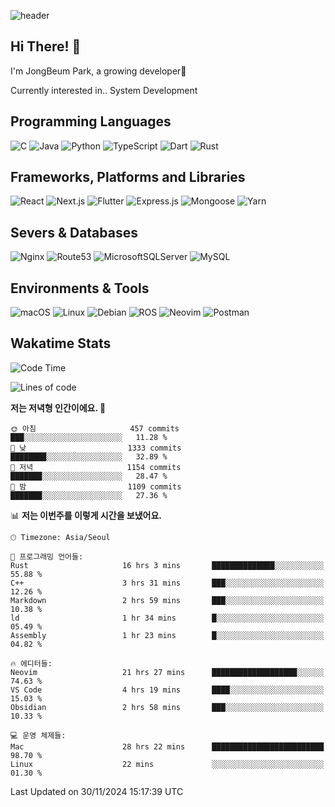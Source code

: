 ![header](https://capsule-render.vercel.app/api?type=waving&color=gradient&height=250&section=header&text=JongBeum%20Park&desc=Welcome%20to%20my%20Github!&fontAlign=66&fontAlignY=35&descAlign=83&descAlignY=55&animation=fadeIn)

## Hi There! 👋
I'm JongBeum Park, a growing developer🌱

Currently interested in.. System Development

## Programming Languages
![C](https://img.shields.io/badge/c-00599C?style=for-the-badge&logo=c&logoColor=white)
![Java](https://img.shields.io/badge/java-ED8B00?style=for-the-badge&logo=openjdk&logoColor=white)
![Python](https://img.shields.io/badge/python-3670A0?style=for-the-badge&logo=python&logoColor=ffdd54)
![TypeScript](https://img.shields.io/badge/typescript-007ACC?style=for-the-badge&logo=typescript&logoColor=white)
![Dart](https://img.shields.io/badge/dart-0175C2?style=for-the-badge&logo=dart&logoColor=white)
![Rust](https://img.shields.io/badge/rust-000000?style=for-the-badge&logo=rust&logoColor=white)

## Frameworks, Platforms and Libraries
![React](https://img.shields.io/badge/react-20232a?style=for-the-badge&logo=react&logoColor=%2361DAFB)
![Next.js](https://img.shields.io/badge/Next.js-000000?style=for-the-badge&logo=Next.js&logoColor=white)
![Flutter](https://img.shields.io/badge/flutter-02569B?style=for-the-badge&logo=flutter&logoColor=white)
![Express.js](https://img.shields.io/badge/express.js-404d59?style=for-the-badge&logo=express&logoColor=%2361DAFB)
![Mongoose](https://img.shields.io/badge/Mongoose-880000?style=for-the-badge&logo=mongoose&logoColor=white)
![Yarn](https://img.shields.io/badge/yarn-2C8EBB?style=for-the-badge&logo=yarn&logoColor=white)

## Severs & Databases
![Nginx](https://img.shields.io/badge/nginx-009639?style=for-the-badge&logo=nginx&logoColor=white)
![Route53](https://img.shields.io/badge/Route53-8c4fff?style=for-the-badge&logo=Amazon%20Route%2053&logoColor=white)
![MicrosoftSQLServer](https://img.shields.io/badge/Microsoft%20SQL%20Sever-CC2927?style=for-the-badge&logo=microsoft%20sql%20server&logoColor=white)
![MySQL](https://img.shields.io/badge/mysql-4479A1?style=for-the-badge&logo=mysql&logoColor=white)

## Environments & Tools
![macOS](https://img.shields.io/badge/-macOS-000000?style=for-the-badge&logo=macOS&logoColor=white)
![Linux](https://img.shields.io/badge/Linux-FCC624?style=for-the-badge&logo=Linux&logoColor=white)
![Debian](https://img.shields.io/badge/Debian-A81D33?style=for-the-badge&logo=Debian&logoColor=white)
![ROS](https://img.shields.io/badge/ROS-22314E?style=for-the-badge&logo=ROS&logoColor=white)
![Neovim](https://img.shields.io/badge/neovim-57A143?style=for-the-badge&logo=Neovim&logoColor=white)
![Postman](https://img.shields.io/badge/Postman-FF6C37?style=for-the-badge&logo=Postman&logoColor=white)

## Wakatime Stats
<!--START_SECTION:waka-->
![Code Time](http://img.shields.io/badge/Code%20Time-2%2C894%20hrs%2054%20mins-blue)

![Lines of code](https://img.shields.io/badge/%EC%A0%80%EB%8A%94%20%EC%97%AC%ED%83%9C%EA%B9%8C%EC%A7%80%20-3.9%20million%20%EC%A4%84%EC%9D%98%20%EC%BD%94%EB%93%9C%EB%A5%BC%20%EC%9E%91%EC%84%B1%ED%96%88%EC%96%B4%EC%9A%94.-blue)

**저는 저녁형 인간이에요. 🦉** 

```text
🌞 아침                     457 commits         ███░░░░░░░░░░░░░░░░░░░░░░   11.28 % 
🌆 낮　                     1333 commits        ████████░░░░░░░░░░░░░░░░░   32.89 % 
🌃 저녁                     1154 commits        ███████░░░░░░░░░░░░░░░░░░   28.47 % 
🌙 밤　                     1109 commits        ███████░░░░░░░░░░░░░░░░░░   27.36 % 
```


📊 **저는 이번주를 이렇게 시간을 보냈어요.** 

```text
🕑︎ Timezone: Asia/Seoul

💬 프로그래밍 언어들: 
Rust                     16 hrs 3 mins       ██████████████░░░░░░░░░░░   55.88 % 
C++                      3 hrs 31 mins       ███░░░░░░░░░░░░░░░░░░░░░░   12.26 % 
Markdown                 2 hrs 59 mins       ███░░░░░░░░░░░░░░░░░░░░░░   10.38 % 
ld                       1 hr 34 mins        █░░░░░░░░░░░░░░░░░░░░░░░░   05.49 % 
Assembly                 1 hr 23 mins        █░░░░░░░░░░░░░░░░░░░░░░░░   04.82 % 

🔥 에디터들: 
Neovim                   21 hrs 27 mins      ███████████████████░░░░░░   74.63 % 
VS Code                  4 hrs 19 mins       ████░░░░░░░░░░░░░░░░░░░░░   15.03 % 
Obsidian                 2 hrs 58 mins       ███░░░░░░░░░░░░░░░░░░░░░░   10.33 % 

💻 운영 체제들: 
Mac                      28 hrs 22 mins      █████████████████████████   98.70 % 
Linux                    22 mins             ░░░░░░░░░░░░░░░░░░░░░░░░░   01.30 % 
```


 Last Updated on 30/11/2024 15:17:39 UTC
<!--END_SECTION:waka-->
